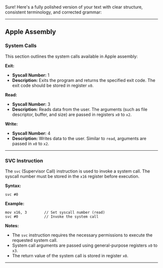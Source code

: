Sure! Here's a fully polished version of your text with clear structure, consistent terminology, and corrected grammar:

---

## Apple Assembly

### System Calls

This section outlines the system calls available in Apple assembly:

**Exit:**

- **Syscall Number:** 1  
- **Description:** Exits the program and returns the specified exit code. The exit code should be stored in register `x0`.

**Read:**

- **Syscall Number:** 3  
- **Description:** Reads data from the user. The arguments (such as file descriptor, buffer, and size) are passed in registers `x0` to `x2`.

**Write:**

- **Syscall Number:** 4  
- **Description:** Writes data to the user. Similar to `read`, arguments are passed in `x0` to `x2`.

---

### SVC Instruction

The `svc` (Supervisor Call) instruction is used to invoke a system call. The syscall number must be stored in the `x16` register before execution.

**Syntax:**

```assembly
svc #0
```

**Example:**

```assembly
mov x16, 3        // Set syscall number (read)
svc #0            // Invoke the system call
```

**Notes:**

- The `svc` instruction requires the necessary permissions to execute the requested system call.
- System call arguments are passed using general-purpose registers `x0` to `x3`.
- The return value of the system call is stored in register `x0`.

---
